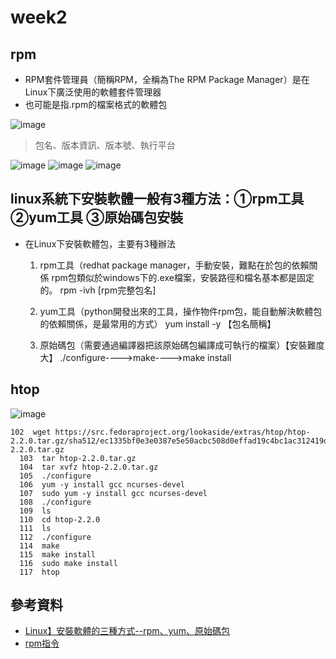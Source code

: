 # week2
## rpm
* RPM套件管理員（簡稱RPM，全稱為The RPM Package Manager）是在Linux下廣泛使用的軟體套件管理器
* 也可能是指.rpm的檔案格式的軟體包
 
![image](https://user-images.githubusercontent.com/62127656/134854003-a727e846-8c51-4b36-8064-741c609f4d5e.png)
> 包名、版本資訊、版本號、執行平台

![image](https://user-images.githubusercontent.com/62127656/134855810-e30f5c7d-3884-4027-aee9-11b77b9f8da8.png)
![image](https://user-images.githubusercontent.com/62127656/134857925-f6290964-c378-4d09-990a-62e0603acc7b.png)
![image](https://user-images.githubusercontent.com/62127656/134858133-a51dee45-2574-43d3-8211-6bbfa439f22a.png)

## linux系統下安裝軟體一般有3種方法：①rpm工具    ②yum工具    ③原始碼包安裝
* 在Linux下安裝軟體包，主要有3種辦法
  1. rpm工具（redhat package manager，手動安裝，難點在於包的依賴關係 rpm包類似於windows下的.exe檔案，安裝路徑和檔名基本都是固定的。 rpm -ivh [rpm完整包名] 

  2. yum工具（python開發出來的工具，操作物件rpm包，能自動解決軟體包的依賴關係，是最常用的方式） yum install -y 【包名簡稱】

  3. 原始碼包（需要通過編譯器把該原始碼包編譯成可執行的檔案）【安裝難度大】 ./configure---->make---->make install
## htop
![image](https://user-images.githubusercontent.com/62127656/134865765-521651a2-7518-4c29-9b91-81607ee8f029.png)
```
102  wget https://src.fedoraproject.org/lookaside/extras/htop/htop-2.2.0.tar.gz/sha512/ec1335bf0e3e0387e5e50acbc508d0effad19c4bc1ac312419dc97b82901f4819600d6f87a91668f39d429536d17304d4b14634426a06bec2ecd09df24adc62e/htop-2.2.0.tar.gz
  103  tar htop-2.2.0.tar.gz
  104  tar xvfz htop-2.2.0.tar.gz
  105  ./configure
  106  yum -y install gcc ncurses-devel
  107  sudo yum -y install gcc ncurses-devel
  108  ./configure
  109  ls
  110  cd htop-2.2.0 
  111  ls
  112  ./configure
  114  make
  115  make install
  116  sudo make install
  117  htop
```
## 參考資料
* [Linux】安裝軟體的三種方式--rpm、yum、原始碼包](https://www.itread01.com/content/1542075865.html)
* [rpm指令](https://mitblog.pixnet.net/blog/post/31457516)

